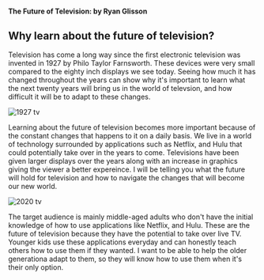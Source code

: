 #### The Future of Television: by Ryan Glisson

## Why learn about the future of television?

Television has come a long way since the first electronic television was invented in 1927 by Philo Taylor Farnsworth. These devices were very small compared to the eighty inch displays we see today. Seeing how much it has changed throughout the years can show why it's important to learn what the next twenty years will bring us in the world of televsion, and how difficult it will be to adapt to these changes.

![1927 tv](https://user-images.githubusercontent.com/70166198/100650221-344b3b80-3309-11eb-9c7a-e2a3f6e260f8.jpg)

Learning about the future of television becomes more important because of the constant changes that happens to it on a daily basis. We live in a world of technology surrounded by applications such as Netflix, and Hulu that could potentially take over in the years to come. Televisions have been given larger displays over the years along with an increase in graphics giving the viewer a better expereince. I will be telling you what the future will hold for television and how to navigate the changes that will become our new world. 

![2020 tv](https://user-images.githubusercontent.com/70166198/100650373-73798c80-3309-11eb-8650-9a96fd25535f.jpg)

The target audience is mainly middle-aged adults who don't have the initial knowledge of how to use applications like Netflix, and Hulu. These are the future of television because they have the potential to take over live TV. Younger kids use these applications everyday and can honestly teach others how to use them if they wanted. I want to be able to help the older generationa adapt to them, so they will know how to use them when it's their only option. 
